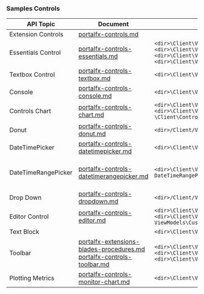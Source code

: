 
<a name="samples-controls"></a>
### Samples Controls

| API Topic                             | Document                                                                 | Sample                                                           | Experience |
| ----------------------------------------------  | ------------------------------------------------------------------------ | ---------------------------------------------------------------- | ---------- |
| Extension Controls                              | [portalfx-controls.md](portalfx-controls.md)     |      | [http://aka.ms/portalfx/controls](http://aka.ms/portalfx/controls) |
| Essentials Control                              | [portalfx-controls-essentials.md](portalfx-controls-essentials.md)       | `<dir>\Client\V2\Controls\Essentials\ EssentialsDefaultBlade.ts` <br>  `<dir>\Client\V2\Controls\Essentials\ EssentialsCustomLayoutBlade.ts` <br>   `<dir>\Client\V2\Controls\Essentials\EssentialsNonResourceBlade.ts` <br> `<dir>\Client\V2\Controls\Essentials\EssentialsResponsiveBlade.ts` | |
| Textbox Control                                 | [portalfx-controls-textbox.md](portalfx-controls-textbox.md)             | `<dir>\Client\V2\Controls\TextBox\ TextBoxBlade.ts`              | [https://aka.ms/portalfx/sampleTextBox](https://aka.ms/portalfx/sampleTextBox) |
| Console                    | [portalfx-controls-console.md](portalfx-controls-console.md)                         | `<dir>\Client\V1\Controls\Console2\ ViewModels\Console2ViewModels.ts` |  |
| Controls Chart    | [portalfx-controls-chart.md](portalfx-controls-chart.md)     |  `<dir>\Client\V1\Controls\Chart\ViewModels\BarChartViewModels.ts` <br>     `<dir>\Client\V1\Controls\Chart\ViewModels\OverlayedViewChartViewModel.ts` `\Client\Controls\Chart\ViewModels\LineChartDateBasedViewModels.ts` |  |
| Donut                 | [portalfx-controls-donut.md](portalfx-controls-donut.md)          | `<dir>/Client/V2/Controls/Donut/DonutBlade.ts`      | |
| DateTimePicker             | [portalfx-controls-datetimepicker.md](portalfx-controls-datetimepicker.md)           | `<dir>\Client\V2\Controls\DateTimePicker\ DateTimePickerBlade.ts`  | [http://aka.ms/portalfx/samples#blade/SamplesExtension/DateTimePickerInstructions/selectedItem/DateTimePickerInstructions/selectedValue/DateTimePickerInstruction](http://aka.ms/portalfx/samples#blade/SamplesExtension/DateTimePickerInstructions/selectedItem/DateTimePickerInstructions/selectedValue/DateTimePickerInstruction) |
| DateTimeRangePicker        | [portalfx-controls-datetimerangepicker.md](portalfx-controls-datetimerangepicker.md) | `<dir>\Client\V2\Controls\ DateTimeRangePicker\DateTimeRangePickerBlade.ts` | [https://df.onecloud.azure-test.net/?SamplesExtension=true#blade/SamplesExtension/DateTimeRangePickerInstructions/selectedItem/DateTimeRangePickerInstructions/selectedValue/DateTimeRangePickerInstructions](https://df.onecloud.azure-test.net/?SamplesExtension=true#blade/SamplesExtension/DateTimeRangePickerInstructions/selectedItem/DateTimeRangePickerInstructions/selectedValue/DateTimeRangePickerInstructions) |
| Drop Down | [portalfx-controls-dropdown.md](portalfx-controls-dropdown.md)         |         `<dir>/Client/V2/Controls/ DropDown/DropDownBlade.ts` | |
| Editor Control             | [portalfx-controls-editor.md](portalfx-controls-editor.md)                           | `<dir>\Client\V1\Controls\Editor\ ViewModels\EditorViewModels.ts` <br> `<dir>\Client\V1\Controls\Editor\ ViewModels\CustomLanguageEditorViewModels.ts`      | |
| Text Block  |  | `<dir>\Client\V1\Controls\TextBlock\ViewModels\ TextBlockViewModels.ts` | https://df.onecloud.azure-test.net/?samplesExtension=true#blade/SamplesExtension/TextBlockInstructions/selectedItem/TextBlockInstructions/selectedValue/TextBlockInstructions | 
| Toolbar   | [portalfx-extensions-blades-procedures.md](portalfx-extensions-blades-procedures.md)  <br> [portalfx-controls-toolbar.md](portalfx-controls-toolbar.md)  |`<dir>\Client\V1\Blades\Toolbar\BladeWithToolbarViewModels.ts` <br> `<dir>\Client\V1\Controls\Toolbar\ViewModels\ToolbarViewModels.ts` <br> `<dir>\Client\V1\Controls\Toolbar\ViewModels\ ToolbarViewModels.ts` |  [https://df.onecloud.azure-test.net/?SamplesExtension=true#blade/SamplesExtension/SDKMenuBlade/controls](https://df.onecloud.azure-test.net/?SamplesExtension=true#blade/SamplesExtension/SDKMenuBlade/controls) |
| Plotting Metrics                                | [portalfx-controls-monitor-chart.md](portalfx-controls-monitor-chart.md) | `<dir>\Client\V2\Preview\MonitorChart\ MonitorChartBlade.ts`     | [https://aka.ms/portalfx/sampleMonitorChart](https://aka.ms/portalfx/sampleMonitorChart) |
  
    